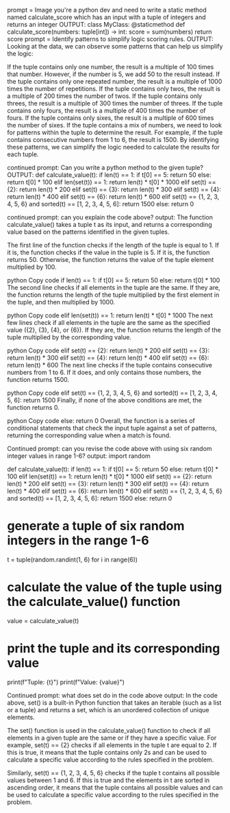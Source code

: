 prompt = Image you're a python dev and need to write a static method named calculate_score which has an input with a tuple of integers and returns an integer
OUTPUT: class MyClass:
    @staticmethod
    def calculate_score(numbers: tuple[int]) -> int:
        score = sum(numbers)
        return score
prompt = Identify patterns to simplify logic scoring rules.
OUTPUT: Looking at the data, we can observe some patterns that can help us simplify the logic:

If the tuple contains only one number, the result is a multiple of 100 times that number. However, if the number is 5, we add 50 to the result instead.
If the tuple contains only one repeated number, the result is a multiple of 1000 times the number of repetitions.
If the tuple contains only twos, the result is a multiple of 200 times the number of twos.
If the tuple contains only threes, the result is a multiple of 300 times the number of threes.
If the tuple contains only fours, the result is a multiple of 400 times the number of fours.
If the tuple contains only sixes, the result is a multiple of 600 times the number of sixes.
If the tuple contains a mix of numbers, we need to look for patterns within the tuple to determine the result. For example, if the tuple contains consecutive numbers from 1 to 6, the result is 1500.
By identifying these patterns, we can simplify the logic needed to calculate the results for each tuple.

continued prompt: Can you write a python method to the given tuple?
OUTPUT: def calculate_value(t):
    if len(t) == 1:
        if t[0] == 5:
            return 50
        else:
            return t[0] * 100
    elif len(set(t)) == 1:
        return len(t) * t[0] * 1000
    elif set(t) == {2}:
        return len(t) * 200
    elif set(t) == {3}:
        return len(t) * 300
    elif set(t) == {4}:
        return len(t) * 400
    elif set(t) == {6}:
        return len(t) * 600
    elif set(t) == {1, 2, 3, 4, 5, 6} and sorted(t) == [1, 2, 3, 4, 5, 6]:
        return 1500
    else:
        return 0

continued prompt: can you explain the code above?
output: The function calculate_value() takes a tuple t as its input, and returns a corresponding value based on the patterns identified in the given tuples.

The first line of the function checks if the length of the tuple is equal to 1. If it is, the function checks if the value in the tuple is 5. If it is, the function returns 50. Otherwise, the function returns the value of the tuple element multiplied by 100.

python
Copy code
if len(t) == 1:
    if t[0] == 5:
        return 50
    else:
        return t[0] * 100
The second line checks if all elements in the tuple are the same. If they are, the function returns the length of the tuple multiplied by the first element in the tuple, and then multiplied by 1000.

python
Copy code
elif len(set(t)) == 1:
    return len(t) * t[0] * 1000
The next few lines check if all elements in the tuple are the same as the specified value ({2}, {3}, {4}, or {6}). If they are, the function returns the length of the tuple multiplied by the corresponding value.

python
Copy code
elif set(t) == {2}:
    return len(t) * 200
elif set(t) == {3}:
    return len(t) * 300
elif set(t) == {4}:
    return len(t) * 400
elif set(t) == {6}:
    return len(t) * 600
The next line checks if the tuple contains consecutive numbers from 1 to 6. If it does, and only contains those numbers, the function returns 1500.

python
Copy code
elif set(t) == {1, 2, 3, 4, 5, 6} and sorted(t) == [1, 2, 3, 4, 5, 6]:
    return 1500
Finally, if none of the above conditions are met, the function returns 0.

python
Copy code
else:
    return 0
Overall, the function is a series of conditional statements that check the input tuple against a set of patterns, returning the corresponding value when a match is found.

Continued prompt: can you revise the code above with using six random integer values in range 1-6?
output: import random

def calculate_value(t):
    if len(t) == 1:
        if t[0] == 5:
            return 50
        else:
            return t[0] * 100
    elif len(set(t)) == 1:
        return len(t) * t[0] * 1000
    elif set(t) == {2}:
        return len(t) * 200
    elif set(t) == {3}:
        return len(t) * 300
    elif set(t) == {4}:
        return len(t) * 400
    elif set(t) == {6}:
        return len(t) * 600
    elif set(t) == {1, 2, 3, 4, 5, 6} and sorted(t) == [1, 2, 3, 4, 5, 6]:
        return 1500
    else:
        return 0

# generate a tuple of six random integers in the range 1-6
t = tuple(random.randint(1, 6) for i in range(6))

# calculate the value of the tuple using the calculate_value() function
value = calculate_value(t)

# print the tuple and its corresponding value
print(f"Tuple: {t}")
print(f"Value: {value}")

Continued prompt: what does set do in the code above
output: In the code above, set() is a built-in Python function that takes an iterable (such as a list or a tuple) and returns a set, which is an unordered collection of unique elements.

The set() function is used in the calculate_value() function to check if all elements in a given tuple are the same or if they have a specific value. For example, set(t) == {2} checks if all elements in the tuple t are equal to 2. If this is true, it means that the tuple contains only 2s and can be used to calculate a specific value according to the rules specified in the problem.

Similarly, set(t) == {1, 2, 3, 4, 5, 6} checks if the tuple t contains all possible values between 1 and 6. If this is true and the elements in t are sorted in ascending order, it means that the tuple contains all possible values and can be used to calculate a specific value according to the rules specified in the problem.
